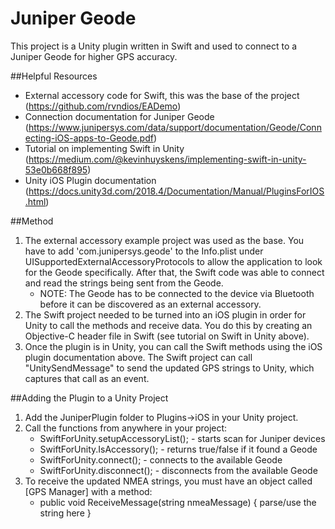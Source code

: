 # Juniper Geode
This project is a Unity plugin written in Swift and used to connect to a Juniper Geode for higher GPS accuracy.

##Helpful Resources
- External accessory code for Swift, this was the base of the project (https://github.com/rvndios/EADemo)
- Connection documentation for Juniper Geode (https://www.junipersys.com/data/support/documentation/Geode/Connecting-iOS-apps-to-Geode.pdf)
- Tutorial on implementing Swift in Unity (https://medium.com/@kevinhuyskens/implementing-swift-in-unity-53e0b668f895)
- Unity iOS Plugin documentation (https://docs.unity3d.com/2018.4/Documentation/Manual/PluginsForIOS.html)

##Method
1. The external accessory example project was used as the base. You have to add 'com.junipersys.geode' to the Info.plist under UISupportedExternalAccessoryProtocols to allow the application to look for the Geode specifically. After that, the Swift code was able to connect and read the strings being sent from the Geode. 
    - NOTE: The Geode has to be connected to the device via Bluetooth before it can be discovered as an external accessory.
2. The Swift project needed to be turned into an iOS plugin in order for Unity to call the methods and receive data. You do this by creating an Objective-C header file in Swift (see tutorial on Swift in Unity above).
3. Once the plugin is in Unity, you can call the Swift methods using the iOS plugin documentation above. The Swift project can call "UnitySendMessage" to send the updated GPS strings to Unity, which captures that call as an event.

##Adding the Plugin to a Unity Project
1. Add the JuniperPlugin folder to Plugins->iOS in your Unity project.
2. Call the functions from anywhere in your project:
   - SwiftForUnity.setupAccessoryList(); - starts scan for Juniper devices
   - SwiftForUnity.IsAccessory(); - returns true/false if it found a Geode
   - SwiftForUnity.connect(); - connects to the available Geode
   - SwiftForUnity.disconnect(); - disconnects from the available Geode
3. To receive the updated NMEA strings, you must have an object called [GPS Manager] with a method:
   - public void ReceiveMessage(string nmeaMessage) { parse/use the string here }
